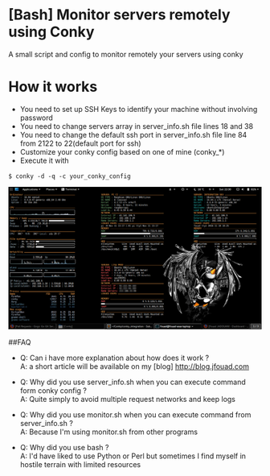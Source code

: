 # [Bash] Monitor servers remotely using Conky
A small script and config to monitor remotely your servers using conky
# How it works
* You need to set up SSH Keys to identify your machine without involving password
* You need to change servers array in server_info.sh file lines 18 and 38
* You need to change the default ssh port in server_info.sh file line 84 from 2122 to 22(default port for ssh)
* Customize your conky config based on one of mine (conky_*)
* Execute it with
```
$ conky -d -q -c your_conky_config
```

![Monitor Remotely Conky Screenshot](ConkyScreen.png "Monitor Remotely Conky Screenshot")

##FAQ
* Q: Can i have more explanation about how does it work ?<br />
  A: a short article will be available on my [blog] http://blog.jfouad.com

* Q: Why did you use server_info.sh when you can execute command form conky config ?<br />
  A: Quite simply to avoid multiple request networks and keep logs

* Q: Why did you use monitor.sh when you can execute command from server_info.sh ?<br />
  A: Because I'm using monitor.sh from other programs

* Q: Why did you use bash ?<br />
  A: I'd have liked to use Python or Perl but sometimes I find myself in hostile terrain with limited resources
